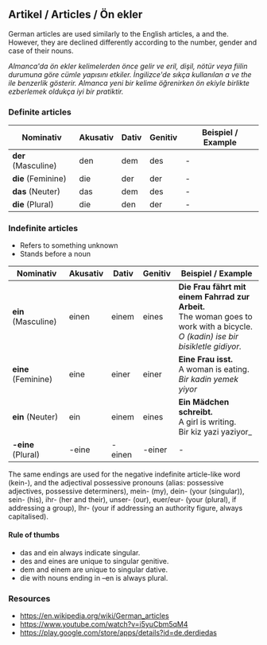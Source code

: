## Artikel / Articles / Ön ekler

German articles are used similarly to the English articles, a and the. However, they are declined differently according to the number, gender and case of their nouns.

_Almanca'da ön ekler kelimelerden önce gelir ve eril, dişil, nötür veya fiilin durumuna göre cümle yapısını etkiler. İngilizce'de sıkça kullanılan _a_ ve _the_ ile benzerlik gösterir. Almanca yeni bir kelime öğrenirken ön ekiyle birlikte ezberlemek oldukça iyi bir pratiktir._

### Definite articles

Nominativ | Akusativ | Dativ | Genitiv | Beispiel / Example
--- | --- | --- | --- | ---
**der** (Masculine) | den | dem | des | -
**die** (Feminine) | die | der | der | -
**das** (Neuter) | das | dem | des | -
**die** (Plural) | die | den | der | -

### Indefinite articles
 - Refers to something unknown
 - Stands before a noun

Nominativ | Akusativ | Dativ | Genitiv | Beispiel / Example
--- | --- | --- | --- | ---
**ein** (Masculine) | einen | einem | eines | **Die Frau fährt mit einem Fahrrad zur Arbeit.**<br>The woman goes to work with a bicycle.<br>_O (kadin) ise bir bisikletle gidiyor._
**eine** (Feminine) | eine | einer | einer | **Eine Frau isst.**<br>A woman is eating.<br>_Bir kadin yemek yiyor_
**ein** (Neuter) | ein | einem | eines | **Ein Mädchen schreibt.**<br>A girl is writing.<br>Bir kiz yazi yaziyor_
**-eine** (Plural) | -eine | -einen | -einer | -

The same endings are used for the negative indefinite article-like word (kein-), and the adjectival possessive pronouns (alias: possessive adjectives, possessive determiners), mein- (my), dein- (your (singular)), sein- (his), ihr- (her and their), unser- (our), euer/eur- (your (plural), if addressing a group), Ihr- (your if addressing an authority figure, always capitalised).

#### Rule of thumbs
 - das and ein always indicate singular.
 - des and eines are unique to singular genitive.
 - dem and einem are unique to singular dative.
 - die with nouns ending in –en is always plural.

### Resources

 - https://en.wikipedia.org/wiki/German_articles
 - https://www.youtube.com/watch?v=i5yuCbm5qM4
 - https://play.google.com/store/apps/details?id=de.derdiedas
